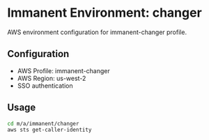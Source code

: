 # Immanent Environment: changer

AWS environment configuration for immanent-changer profile.

## Configuration

- AWS Profile: immanent-changer
- AWS Region: us-west-2
- SSO authentication

## Usage

```bash
cd m/a/immanent/changer
aws sts get-caller-identity
```
